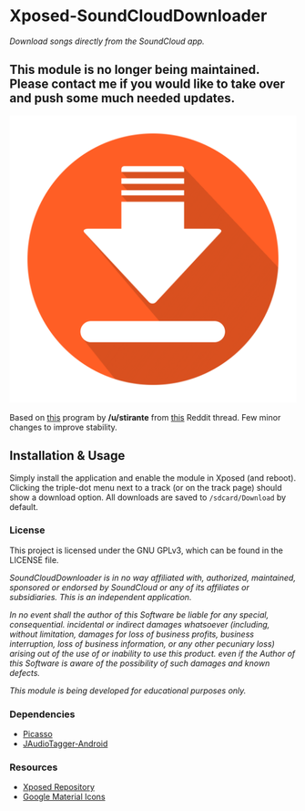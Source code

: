 # Xposed-SoundCloudDownloader
*Download songs directly from the SoundCloud app.*

## This module is no longer being maintained. Please contact me if you would like to take over and push some much needed updates.

![logo.png](app/src/main/ic_launcher-web.png)

Based on [this](http://pastebin.com/vH9phDJJ) program by **/u/stirante** from [this](https://www.reddit.com/r/xposed/comments/4cb1g3/request_xposed_download_button_for_soundcloud/) Reddit thread.
Few minor changes to improve stability.

## Installation & Usage
Simply install the application and enable the module in Xposed (and reboot). Clicking the triple-dot menu next to a track (or on the track page) should show a download option. All downloads are saved to `/sdcard/Download` by default.

### License
This project is licensed under the GNU GPLv3, which can be found in the LICENSE file.

*SoundCloudDownloader is in no way affiliated with, authorized, maintained, sponsored or endorsed by SoundCloud or any of its affiliates or subsidiaries. This is an independent application.*

*In no event shall the author of this Software be liable for any special, consequential. incidental or indirect damages whatsoever (including, without limitation, damages for loss of business profits, business interruption, loss of business information, or any other pecuniary loss) arising out of the use of or inability to use this product. even if the Author of this Software is aware of the possibility of such damages and known defects.*

*This module is being developed for educational purposes only.*

### Dependencies
- [Picasso](http://square.github.io/picasso/)
- [JAudioTagger-Android](https://github.com/maxbruecken/jaudiotagger-android)

### Resources
- [Xposed Repository](http://repo.xposed.info/module/com.skyguy126.soundclouddownloader)
- [Google Material Icons](https://material.io/icons/)
